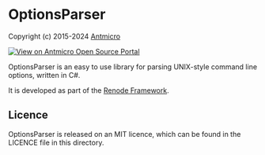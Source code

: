 # OptionsParser

Copyright (c) 2015-2024 [Antmicro](https://www.antmicro.com)

[![View on Antmicro Open Source Portal](https://img.shields.io/badge/View%20on-Antmicro%20Open%20Source%20Portal-332d37?style=flat-square)](https://opensource.antmicro.com/projects/options-parser) 

OptionsParser is an easy to use library for parsing UNIX-style command line options, written in C\#.

It is developed as part of the [Renode Framework](https://www.renode.io).

## Licence

OptionsParser is released on an MIT licence, which can be found in the LICENCE file in this directory.

